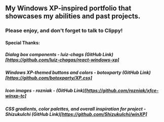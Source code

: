 ## My Windows XP-inspired portfolio that showcases my abilities and past projects.

### Please enjoy, and don't forget to talk to Clippy!

#### Special Thanks:
##### Dialog box components - luiz-chags (GitHub Link)[https://github.com/luiz-chagas/react-windows-xp]
##### Windows XP-themed buttons and colors - botoxparty (GitHub Link)[https://github.com/botoxparty/XP.css] 
##### Icon images - rozniak - (GitHub Link)[https://github.com/rozniak/xfce-winxp-tc]
##### CSS gradients, color palettes, and overall inspiration for project - ShizukuIchi (GitHub Link)[https://github.com/ShizukuIchi/winXP]

